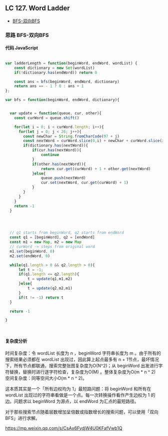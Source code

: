 ## LC 127. Word Ladder

- [BFS-双向BFS](#思路-BFS-双向BFS)

### 思路 BFS-双向BFS

#### 代码 JavaScript

```JavaScript

var ladderLength = function(beginWord, endWord, wordList) {
    const dictionary = new Set(wordList)
    if(!dictionary.has(endWord)) return 0

    const ans = bfs(beginWord, endWord, dictionary)
    return ans == - 1 ? 0 : ans + 1
};

var bfs = function(beginWord, endWord, dictionary){


  var update = function(queue, cur, other){
    const curWord = queue.shift()

    for(let i = 0; i < curWord.length; i++){
      for(let j = 0; j < 26; j++){
        const newChar = String.fromCharCode(97 + j)
        const nextWord = curWord.slice(0,i) + newChar + curWord.slice(i + 1)
        if(dictionary.has(nextWord)){
            if(cur.has(nextWord)){
                continue
            }
            if(other.has(nextWord)){
                return cur.get(curWord) + 1 + other.get(nextWord)
            }else{
                queue.push(nextWord)
                cur.set(nextWord, cur.get(curWord) + 1)
            } 
        }
      }
    }
    return -1
  }




  // q1 starts from beginWord, q2 starts from endWord
  const q1 = [beginWord], q2 = [endWord]
  const m1 = new Map, m2 = new Map
  // curWord -> steps from original word
  m1.set(beginWord, 0)
  m2.set(endWord, 0)

  while(q1.length > 0 && q2.length > 0){
      let t = -1;
      if(q1.length <= q2.length){
          t = update(q1,m1,m2)
      }else{
          t = update(q2,m2,m1)
      }
      if(t != -1) return t
  }

  return -1    

}




```

#### 复杂度分析
时间复杂度：令 wordList 长度为 n ，beginWord 字符串长度为 m 。由于所有的搜索结果必须都在 wordList 出现过，因此算上起点最多有 n + 1节点，最坏情况下，所有节点都联通，搜索完整张图复杂度为O(N^2)；从 beginWord 出发进行字符替换，替换时进行逐字符检查，复杂度为O(M) 。整体复杂度为O(m * n ^ 2)  
空间复杂度：同等空间大小O(m * n ^ 2)。


这本质其实是一个「所有边权均为 1」最短路问题：将 beginWord 和所有在 wordList 出现过的字符串看做是一个点。每一次转换操作看作产生边权为 1 的边。问题求以 beginWord 为源点，以 endWord 为汇点的最短路径。



对于那些搜索节点随着层数增加呈倍数或指数增长的搜索问题，可以使用「双向 BFS」进行求解。


https://mp.weixin.qq.com/s/CsAx6FydjW4U0KFafVwb1Q